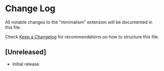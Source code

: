# Change Log

All notable changes to the "minimalism" extension will be documented in this file.

Check [Keep a Changelog](http://keepachangelog.com/) for recommendations on how to structure this file.

## [Unreleased]

-  Initial release
